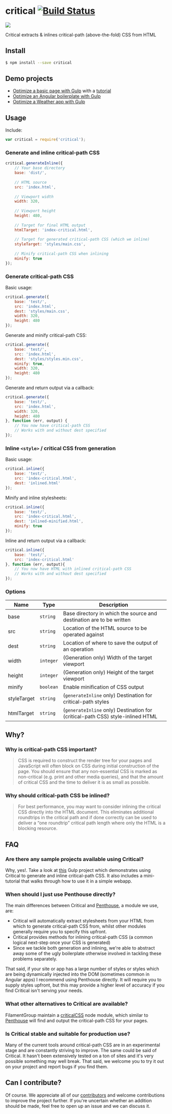 # critical [![Build Status](https://travis-ci.org/addyosmani/critical.svg?branch=master)](https://travis-ci.org/addyosmani/critical)

![](http://i.imgur.com/lAzmBD2.png)

Critical extracts & inlines critical-path (above-the-fold) CSS from HTML

## Install

```sh
$ npm install --save critical
```

## Demo projects

* [Optimize a basic page with Gulp](https://github.com/addyosmani/critical-path-css-demo) with a [tutorial](https://github.com/addyosmani/critical-path-css-demo#tutorial)
* [Optimize an Angular boilerplate with Gulp](https://github.com/addyosmani/critical-path-angular-demo)
* [Optimize a Weather app with Gulp](https://github.com/addyosmani/critical-css-weather-app)

## Usage

Include:

```js
var critical = require('critical');
```

### Generate and inline critical-path CSS

```js
critical.generateInline({
    // Your base directory
    base: 'dist/',
    
    // HTML source
    src: 'index.html',
    
    // Viewport width
    width: 320,
    
    // Viewport height
    height: 480,
    
    // Target for final HTML output
    htmlTarget: 'index-critical.html',
    
    // Target for generated critical-path CSS (which we inline)
    styleTarget: 'styles/main.css',
    
    // Minify critical-path CSS when inlining
    minify: true
});
```

### Generate critical-path CSS

Basic usage:

```js
critical.generate({
    base: 'test/',
    src: 'index.html',
    dest: 'styles/main.css',
    width: 320,
    height: 480
});
```

Generate and minify critical-path CSS:

```js
critical.generate({
    base: 'test/',
    src: 'index.html',
    dest: 'styles/styles.min.css',
    minify: true,
    width: 320,
    height: 480
});
```

Generate and return output via a callback:

```js
critical.generate({
    base: 'test/',
    src: 'index.html',
    width: 320,
    height: 480
}, function (err, output) {
    // You now have critical-path CSS
    // Works with and without dest specified
});
```

### Inline `<style>` / critical CSS from generation

Basic usage:

```js
critical.inline({
    base: 'test/',
    src: 'index-critical.html',
    dest: 'inlined.html'
});
```

Minify and inline stylesheets:

```js
critical.inline({
    base: 'test/',
    src: 'index-critical.html',
    dest: 'inlined-minified.html',
    minify: true
});
```

Inline and return output via a callback:

```js
critical.inline({
    base: 'test/',
    src: 'index-critical.html'
}, function (err, output){
    // You now have HTML with inlined critical-path CSS
    // Works with and without dest specified
});
```

### Options

| Name          | Type          | Description   |
| ------------- | ------------- | ------------- |
| base          | `string`      | Base directory in which the source and destination are to be written |
| src           | `string`      | Location of the HTML source to be operated against |
| dest          | `string`      | Location of where to save the output of an operation |
| width         | `integer`     | (Generation only) Width of the target viewport |
| height        | `integer`     | (Generation only) Height of the target viewport |
| minify        | `boolean`     | Enable minification of CSS output |
| styleTarget   | `string`      | (`generateInline` only) Destination for critical-path styles |
| htmlTarget    | `string`      | (`generateInline` only) Destination for (critical-path CSS) style-inlined HTML |


## Why?

### Why is critical-path CSS important?

> CSS is required to construct the render tree for your pages and JavaScript
will often block on CSS during initial construction of the page.
You should ensure that any non-essential CSS is marked as non-critical
(e.g. print and other media queries), and that the amount of critical CSS
and the time to deliver it is as small as possible.

### Why should critical-path CSS be inlined?

> For best performance, you may want to consider inlining the critical CSS
directly into the HTML document. This eliminates additional roundtrips
in the critical path and if done correctly can be used to deliver a
“one roundtrip” critical path length where only the HTML is a blocking resource.


## FAQ

### Are there any sample projects available using Critical?

Why, yes!. Take a look at [this](https://github.com/addyosmani/critical-path-css-demo) Gulp project
which demonstrates using Critical to generate and inline critical-path CSS. It also includes a mini-tutorial
that walks through how to use it in a simple webapp.

### When should I just use Penthouse directly?

The main differences between Critical and [Penthouse](https://github.com/pocketjoso/penthouse), a module we
use, are:

* Critical will automatically extract stylesheets from your HTML from which to generate critical-path CSS from,
whilst other modules generally require you to specify this upfront.
* Critical provides methods for inlining critical-path CSS (a common logical next-step once your CSS is generated)
* Since we tackle both generation and inlining, we're able to abstract away some of the ugly boilerplate otherwise
involved in tackling these problems separately.

That said, if your site or app has a large number of styles or styles which are being dynamically injected into
the DOM (sometimes common in Angular apps) I recommend using Penthouse directly. It will require you to supply
styles upfront, but this may provide a higher level of accuracy if you find Critical isn't serving your needs.

### What other alternatives to Critical are available?

FilamentGroup maintain a [criticalCSS](https://github.com/filamentgroup/criticalCSS) node module, which
similar to [Penthouse](https://github.com/pocketjoso/penthouse) will find and output the critical-path CSS for
your pages.

### Is Critical stable and suitable for production use?

Many of the current tools around critical-path CSS are in an experimental stage and are constantly striving
to improve. The same could be said of Critical. It hasn't been extensively tested on a ton of sites and it's
very possible something may well break. That said, we welcome you to try it out on your project and report
bugs if you find them.

## Can I contribute?

Of course. We appreciate all of our [contributors](https://github.com/addyosmani/critical/graphs/contributors) and
welcome contributions to improve the project further. If you're uncertain whether an addition should be made, feel
free to open up an issue and we can discuss it.
